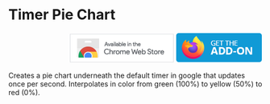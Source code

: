 # Timer Pie Chart

<div style="text-align: right"> <a class = "extension-link" title = "Get the extension" href = "https://chrome.google.com/webstore/detail/timer-pie-chart/omipgihnnkfeijiaacgfiieacjgaepii"><img src = "/assets/images/available-in-chrome.png"></a>     <a class = "extension-link" title = "Get the extension" href = "https://addons.mozilla.org/en-US/firefox/addon/timer-pie-chart/"><img src = "/assets/images/get-the-addon.webp"></a> </div>

Creates a pie chart underneath the default timer in google that updates once per second. Interpolates in color from green (100%) to yellow (50%) to red (0%). 





